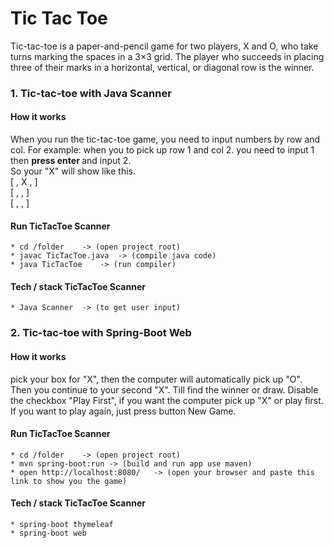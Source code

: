 # Tic Tac Toe
Tic-tac-toe is a paper-and-pencil game for two players, X and O, who take turns marking the spaces in a 3×3 grid. 
The player who succeeds in placing three of their marks in a horizontal, vertical, or diagonal row is the winner.

### 1. Tic-tac-toe with Java Scanner

#### How it works
When you run the tic-tac-toe game, you need to input numbers by row and col.
For example: 
when you to pick up row 1 and col 2. you need to input 1 then <b> press enter </b> and input 2. <br/>
So your "X" will show like this. <br/>
[ , X , ] <br/>
[ , , ] <br/>
[ , , ] <br/>

#### Run TicTacToe Scanner
    * cd /folder    -> (open project root)
    * javac TicTacToe.java  -> (compile java code)
    * java TicTacToe    -> (run compiler)
    
#### Tech / stack TicTacToe Scanner
    * Java Scanner  -> (to get user input)


### 2. Tic-tac-toe with Spring-Boot Web

#### How it works
pick your box for "X", then the computer will automatically pick up "O". Then you continue to your second "X". Till find the winner or draw.
Disable the checkbox "Play First", if you want the computer pick up "X" or play first.
If you want to play again, just press button New Game.

#### Run TicTacToe Scanner
    * cd /folder    -> (open project root)
    * mvn spring-boot:run -> (build and run app use maven)
    * open http://localhost:8080/   -> (open your browser and paste this link to show you the game)

#### Tech / stack TicTacToe Scanner
    * spring-boot thymeleaf
    * spring-boot web
